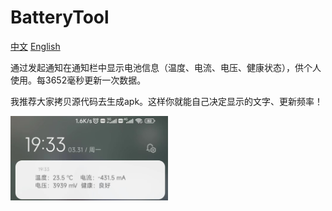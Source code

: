 # BatteryTool
[中文](https://github.com/pluviophile8/BatteryTool/edit/master/README_CN.md) [English](https://github.com/pluviophile8/BatteryTool/edit/master/README.md)

通过发起通知在通知栏中显示电池信息（温度、电流、电压、健康状态），供个人使用。每3652毫秒更新一次数据。

我推荐大家拷贝源代码去生成apk。这样你就能自己决定显示的文字、更新频率！

<img src="https://github.com/pluviophile8/BatteryTool/blob/master/run_screenshot.jpg" width="50%" />
